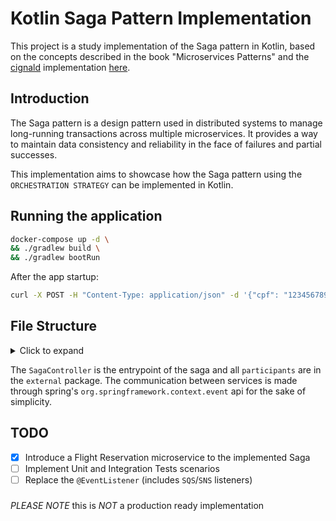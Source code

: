 # Kotlin Saga Pattern Implementation

This project is a study implementation of the Saga pattern in Kotlin,
based on the concepts described in the book "Microservices Patterns"
and the [cignald](https://github.com/cingaldi)
implementation [here](https://medium.com/geekculture/case-study-a-diy-saga-pattern-implementation-190927220a0a).

## Introduction

The Saga pattern is a design pattern used in distributed systems to manage long-running transactions across multiple
microservices. It provides a way to maintain data consistency and reliability in the face of failures and partial
successes.

This implementation aims to showcase how the Saga pattern using the `ORCHESTRATION STRATEGY` can be implemented in
Kotlin.

## Running the application

```bash
docker-compose up -d \
&& ./gradlew build \
&& ./gradlew bootRun
```

After the app startup:

```bash
curl -X POST -H "Content-Type: application/json" -d '{"cpf": "12345678901"}' http://localhost:8080/saga/trip 
```

## File Structure

<details>
<summary>Click to expand</summary>  

```bash
.
└── main
    ├── kotlin
    │     └── com
    │       └── rvigo
    │           └── saga
    │               ├── SagaApplication.kt
    │               ├── application
    │               │   ├── controllers
    │               │   │   ├── SagaController.kt
    │               │   │   └── dtos
    │               │   │       └── SagaDTO.kt
    │               │   └── proxies
    │               │       ├── HotelProxy.kt
    │               │       └── TripProxy.kt
    │               ├── domain
    │               │   ├── CreateTripSagaCommand.kt
    │               │   ├── Saga.kt
    │               │   └── SagaManager.kt
    │               ├── external
    │               │   ├── hotelService
    │               │   │   ├── application
    │               │   │   │   └── listeners
    │               │   │   │       ├── HotelCommandListener.kt
    │               │   │   │       └── commands
    │               │   │   │           ├── CompensateCreateReservationCommand.kt
    │               │   │   │           ├── CompensateCreateReservationResponse.kt
    │               │   │   │           ├── ConfirmReservationCommand.kt
    │               │   │   │           ├── CreateReservationCommand.kt
    │               │   │   │           └── CreateReservationResponse.kt
    │               │   │   ├── domain
    │               │   │   │   ├── models
    │               │   │   │   │   └── HotelReservation.kt
    │               │   │   │   └── services
    │               │   │   │       └── HotelService.kt
    │               │   │   └── infra
    │               │   │       └── repositories
    │               │   │           └── HotelRepository.kt
    │               │   └── tripService
    │               │       ├── application
    │               │       │   └── listeners
    │               │       │       ├── TripCommandListener.kt
    │               │       │       └── commands
    │               │       │           ├── CompensateCreateTripCommand.kt
    │               │       │           ├── CompensateCreateTripResponse.kt
    │               │       │           ├── ConfirmTripCommand.kt
    │               │       │           ├── CreateTripCommand.kt
    │               │       │           ├── TripCanceledResponse.kt
    │               │       │           └── TripCreatedResponse.kt
    │               │       ├── domain
    │               │       │   ├── models
    │               │       │   │   └── Trip.kt
    │               │       │   └── services
    │               │       │       └── TripService.kt
    │               │       └── infra
    │               │           └── repositories
    │               │               └── TripRepository.kt
    │               └── infra
    │                   ├── LoggerUtils.kt
    │                   ├── eventStore
    │                   │   ├── SagaEventStoreEntry.kt
    │                   │   ├── SagaEventStoreManager.kt
    │                   │   └── SagaEventStoreRepository.kt
    │                   ├── proxies
    │                   │   ├── HotelProxy.kt
    │                   │   └── TripProxy.kt
    │                   └── repositories
    │                       └── SagaRepository.kt
    └── resources
        ├── application.yaml
        ├── db
        │   └── migration
        │       ├── V1__init.sql
        │       ├── V2__saga_trip_and_reservation_id.sql
        │       ├── V3__event_store.sql
        │       ├── V4__drop_default_id.sql
        │       └── V5__drop_default_timestamp.sql
        └── logback.xml
```

</details>

The `SagaController` is the entrypoint of the saga and all `participants` are in the `external` package. The
communication between services is made through spring's `org.springframework.context.event` api
for the sake of simplicity.

## TODO

- [x] Introduce a Flight Reservation microservice to the implemented Saga
- [ ] Implement Unit and Integration Tests scenarios
- [ ] Replace the `@EventListener` (includes `SQS`/`SNS` listeners)

###

_PLEASE NOTE_ this is _NOT_ a production ready implementation
